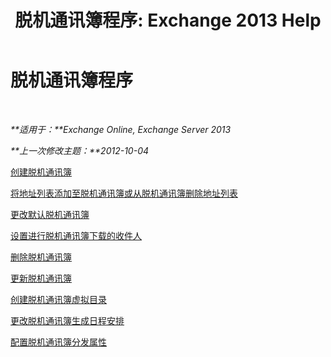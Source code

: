 ﻿---
title: '脱机通讯簿程序: Exchange 2013 Help'
TOCTitle: 脱机通讯簿程序
ms:assetid: b7f26eca-b93b-4834-ba50-11febdefbb18
ms:mtpsurl: https://technet.microsoft.com/zh-cn/library/Bb124351(v=EXCHG.150)
ms:contentKeyID: 50491410
ms.date: 01/11/2018
mtps_version: v=EXCHG.150
ms.translationtype: HT
---

# 脱机通讯簿程序

 

_**适用于：**Exchange Online, Exchange Server 2013_

_**上一次修改主题：**2012-10-04_

[创建脱机通讯簿](create-an-offline-address-book-exchange-2013-help.md)

[将地址列表添加至脱机通讯簿或从脱机通讯簿删除地址列表](add-an-address-list-to-or-remove-an-address-list-from-an-offline-address-book-exchange-2013-help.md)

[更改默认脱机通讯簿](change-the-default-offline-address-book-exchange-2013-help.md)

[设置进行脱机通讯簿下载的收件人](provision-recipients-for-offline-address-book-downloads-exchange-2013-help.md)

[删除脱机通讯簿](remove-an-offline-address-book-exchange-2013-help.md)

[更新脱机通讯簿](update-an-offline-address-book-exchange-2013-help.md)

[创建脱机通讯簿虚拟目录](create-an-offline-address-book-virtual-directory-exchange-2013-help.md)

[更改脱机通讯簿生成日程安排](change-the-offline-address-book-generation-schedule-exchange-2013-help.md)

[配置脱机通讯簿分发属性](configure-offline-address-book-distribution-properties-exchange-2013-help.md)

